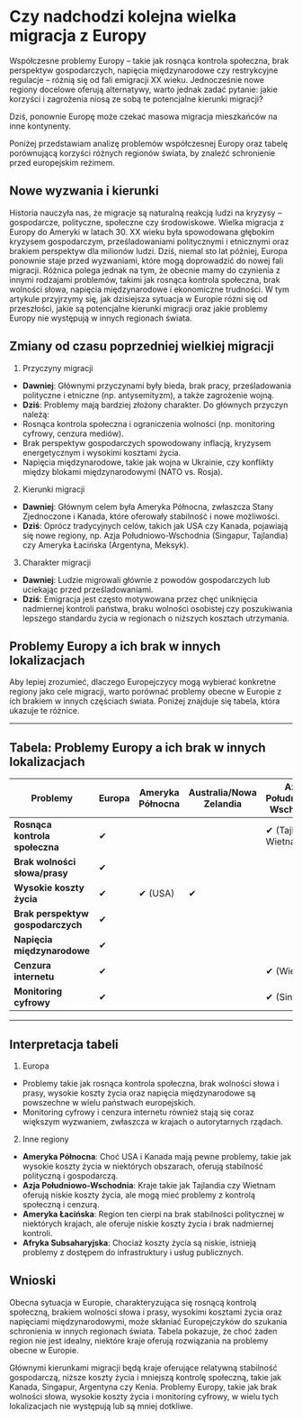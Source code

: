 # Czy nadchodzi kolejna wielka migracja z Europy

Współczesne problemy Europy – takie jak rosnąca kontrola społeczna, brak perspektyw gospodarczych, napięcia międzynarodowe czy restrykcyjne regulacje – różnią się od fali emigracji XX wieku. 
Jednocześnie nowe regiony docelowe oferują alternatywy, warto jednak zadać pytanie: jakie korzyści i zagrożenia niosą ze sobą te potencjalne kierunki migracji?  

Dziś, ponownie Europę może czekać masowa migracja mieszkańców na inne kontynenty. 

Poniżej przedstawiam analizę problemów współczesnej Europy oraz tabelę porównującą korzyści różnych regionów świata, by znaleźć schronienie przed europejskim reżimem. 

## Nowe wyzwania i kierunki

Historia nauczyła nas, że migracje są naturalną reakcją ludzi na kryzysy – gospodarcze, polityczne, społeczne czy środowiskowe. Wielka migracja z Europy do Ameryki w latach 30. XX wieku była spowodowana głębokim kryzysem gospodarczym, prześladowaniami politycznymi i etnicznymi oraz brakiem perspektyw dla milionów ludzi. Dziś, niemal sto lat później, Europa ponownie staje przed wyzwaniami, które mogą doprowadzić do nowej fali migracji. Różnica polega jednak na tym, że obecnie mamy do czynienia z innymi rodzajami problemów, takimi jak rosnąca kontrola społeczna, brak wolności słowa, napięcia międzynarodowe i ekonomiczne trudności. W tym artykule przyjrzymy się, jak dzisiejsza sytuacja w Europie różni się od przeszłości, jakie są potencjalne kierunki migracji oraz jakie problemy Europy nie występują w innych regionach świata.


## Zmiany od czasu poprzedniej wielkiej migracji

1. Przyczyny migracji
- **Dawniej**: Głównymi przyczynami były bieda, brak pracy, prześladowania polityczne i etniczne (np. antysemityzm), a także zagrożenie wojną.  
- **Dziś**: Problemy mają bardziej złożony charakter. Do głównych przyczyn należą:  
 - Rosnąca kontrola społeczna i ograniczenia wolności (np. monitoring cyfrowy, cenzura mediów).  
 - Brak perspektyw gospodarczych spowodowany inflacją, kryzysem energetycznym i wysokimi kosztami życia.  
 - Napięcia międzynarodowe, takie jak wojna w Ukrainie, czy konflikty między blokami międzynarodowymi (NATO vs. Rosja).

2. Kierunki migracji
- **Dawniej**: Głównym celem była Ameryka Północna, zwłaszcza Stany Zjednoczone i Kanada, które oferowały stabilność i nowe możliwości.  
- **Dziś**: Oprócz tradycyjnych celów, takich jak USA czy Kanada, pojawiają się nowe regiony, np. Azja Południowo-Wschodnia (Singapur, Tajlandia) czy Ameryka Łacińska (Argentyna, Meksyk).  

3. Charakter migracji
- **Dawniej**: Ludzie migrowali głównie z powodów gospodarczych lub uciekając przed prześladowaniami.  
- **Dziś**: Emigracja jest często motywowana przez chęć uniknięcia nadmiernej kontroli państwa, braku wolności osobistej czy poszukiwania lepszego standardu życia w regionach o niższych kosztach utrzymania.


## Problemy Europy a ich brak w innych lokalizacjach

Aby lepiej zrozumieć, dlaczego Europejczycy mogą wybierać konkretne regiony jako cele migracji, warto porównać problemy obecne w Europie z ich brakiem w innych częściach świata. Poniżej znajduje się tabela, która ukazuje te różnice.

---

## Tabela: Problemy Europy a ich brak w innych lokalizacjach

| **Problemy**                     | **Europa**          | **Ameryka Północna** | **Australia/Nowa Zelandia** | **Azja Południowo-Wschodnia** | **Ameryka Łacińska** | **Afryka Subsaharyjska** |
|----------------------------------|---------------------|----------------------|-----------------------------|-------------------------------|-----------------------|--------------------------|
| **Rosnąca kontrola społeczna**   | ✔                   |                      |                             | ✔ (Tajlandia, Wietnam)        | ✔ (Argentyna)         | ✔ (Kenia)                |
| **Brak wolności słowa/prasy**    | ✔                   |                      |                             |                               |                       |                          |
| **Wysokie koszty życia**         | ✔                   | ✔ (USA)              | ✔                           |                               |                       |                          |
| **Brak perspektyw gospodarczych**| ✔                   |                      |                             |                               |                       |                          |
| **Napięcia międzynarodowe**      | ✔                   |                      |                             |                               |                       |                          |
| **Cenzura internetu**            | ✔                   |                      |                             | ✔ (Wietnam)                   |                       | ✔ (Etiopia)             |
| **Monitoring cyfrowy**           | ✔                   |                      |                             | ✔ (Singapur)                  |                       |                          |

---

## Interpretacja tabeli

1. Europa
- Problemy takie jak rosnąca kontrola społeczna, brak wolności słowa i prasy, wysokie koszty życia oraz napięcia międzynarodowe są powszechne w wielu państwach europejskich.  
- Monitoring cyfrowy i cenzura internetu również stają się coraz większym wyzwaniem, zwłaszcza w krajach o autorytarnych rządach.

2. Inne regiony
- **Ameryka Północna**: Choć USA i Kanada mają pewne problemy, takie jak wysokie koszty życia w niektórych obszarach, oferują stabilność polityczną i gospodarczą.  
- **Azja Południowo-Wschodnia**: Kraje takie jak Tajlandia czy Wietnam oferują niskie koszty życia, ale mogą mieć problemy z kontrolą społeczną i cenzurą.  
- **Ameryka Łacińska**: Region ten cierpi na brak stabilności politycznej w niektórych krajach, ale oferuje niskie koszty życia i brak nadmiernej kontroli.  
- **Afryka Subsaharyjska**: Chociaż koszty życia są niskie, istnieją problemy z dostępem do infrastruktury i usług publicznych.


## Wnioski

Obecna sytuacja w Europie, charakteryzująca się rosnącą kontrolą społeczną, brakiem wolności słowa i prasy, wysokimi kosztami życia oraz napięciami międzynarodowymi, 
może skłaniać Europejczyków do szukania schronienia w innych regionach świata. 
Tabela pokazuje, że choć żaden region nie jest idealny, niektóre kraje oferują rozwiązania na problemy obecne w Europie.  

Głównymi kierunkami migracji będą kraje oferujące relatywną stabilność gospodarczą, niższe koszty życia i mniejszą kontrolę społeczną, takie jak Kanada, Singapur, Argentyna czy Kenia. 
Problemy Europy, takie jak brak wolności słowa, wysokie koszty życia i monitoring cyfrowy, w wielu tych lokalizacjach nie występują lub są mniej dotkliwe.
